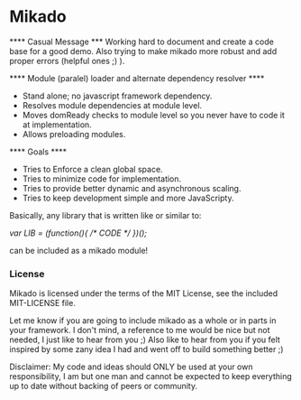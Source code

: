Mikado
=====

**** Casual Message ***
Working hard to document and create a code base for a good demo.
Also trying to make mikado more robust and add proper errors (helpful ones ;) ).

**** Module (paralel) loader and alternate dependency resolver ****

* Stand alone; no javascript framework dependency.
* Resolves module dependencies at module level.
* Moves domReady checks to module level so you never have to code it at implementation.
* Allows preloading modules.

**** Goals ****

* Tries to Enforce a clean global space.
* Tries to minimize code for implementation.
* Tries to provide better dynamic and asynchronous scaling.
* Tries to keep development simple and more JavaScripty.

Basically, any library that is written like or similar to:

*var LIB = (function(){ /\* CODE \*/ })();*

can be included as a mikado module!

### License ###

Mikado is licensed under the terms of the MIT License, see the included MIT-LICENSE file.

Let me know if you are going to include mikado as a whole or in parts in your framework.
I don't mind, a reference to me would be nice but not needed, I just like to hear from you ;)
Also like to hear from you if you felt inspired by some zany idea I had and went off to build 
something better ;)

Disclaimer: My code and ideas should ONLY be used at your own responsibility, I am but one man
and cannot be expected to keep everything up to date without backing of peers or community.

